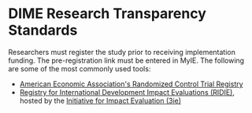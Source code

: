 # DIME Research Transparency Standards 

Researchers must register the study prior to receiving implementation funding. The pre-registration link must be entered in MyIE. The following are some of the most commonly used tools:
- [American Economic Association's Randomized Control Trial Registry](https://www.socialscienceregistry.org/)
- [Registry for International Development Impact Evaluations (RIDIE)](https://ridie.3ieimpact.org/), hosted by the [Initiative for Impact Evaluation (3ie)](https://www.3ieimpact.org/)
